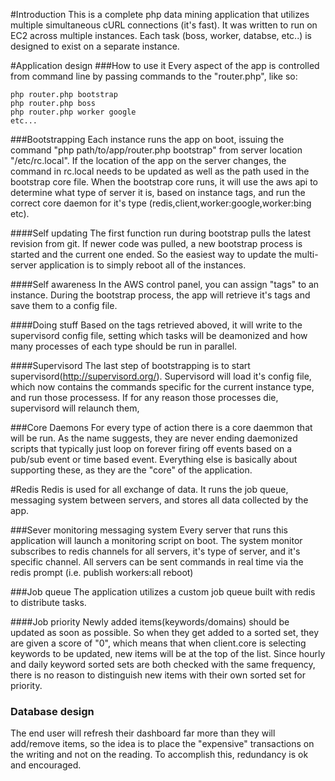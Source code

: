 #Introduction
This is a complete php data mining application that utilizes multiple simultaneous cURL connections (it's fast). It was written to run on EC2 across multiple instances. Each task (boss, worker, databse, etc..) is designed to exist on a separate instance.

#Application design
###How to use it
Every aspect of the app is controlled from command line by passing commands to the "router.php", like so:

 ````
 php router.php bootstrap
 php router.php boss
 php router.php worker google
 etc...
 ````

###Bootstrapping
 Each instance runs the app on boot, issuing the command "php path/to/app/router.php bootstrap" from server location "/etc/rc.local". If the location of the app on the server changes, the command in rc.local needs to be updated as well as the path used in the bootstrap core file. When the bootstrap core runs, it will use the aws api to determine what type of server it is, based on instance tags, and run the correct core daemon for it's type (redis,client,worker:google,worker:bing etc).

####Self updating
The first function run during bootstrap pulls the latest revision from git. If newer code was pulled, a new bootstrap process is started and the current one ended. So the easiest way to update the multi-server application is to simply reboot all of the instances.

####Self awareness
In the AWS control panel, you can assign "tags" to an instance. During the bootstrap process, the app will retrieve it's tags and save them to a config file.

####Doing stuff
Based on the tags retrieved aboved, it will write to the supervisord config file, setting which tasks will be deamonized and how many processes of each type should be run in parallel.

####Supervisord
The last step of bootstrapping is to start supervisord(http://supervisord.org/). Supervisord will load it's config file, which now contains the commands specific for the current instance type, and run those processess.  If for any reason those processes die, supervisord will relaunch them,

###Core Daemons
For every type of action there is a core daemmon that will be run. As the name suggests, they are never ending daemonized scripts that typically just loop on forever firing off events based on a pub/sub event or time based event. Everything else is basically about supporting these, as they are the "core" of the application.

#Redis
Redis is used for all exchange of data. It runs the job queue, messaging system between servers, and stores all data collected by the app.

###Sever monitoring messaging system
Every server that runs this application will launch a monitoring script on boot.  The system monitor subscribes to redis channels for all servers, it's type of server, and it's specific channel. All servers can be sent commands in real time via the redis prompt (i.e. publish workers:all reboot)

###Job queue 
The application utilizes a custom job queue built with redis to distribute tasks.

####Job priority
Newly added items(keywords/domains) should be updated as soon as possible. So when they get added to a sorted set, they are given a score of "0", which means that when client.core is selecting keywords to be updated, new items will be at the top of the list. Since hourly and daily keyword sorted sets are both checked with the same frequency, there is no reason to distinguish new items with their own sorted set for priority.

### Database design
The end user will refresh their dashboard far more than they will add/remove items, so the idea is to place the "expensive" transactions on the writing and not on the reading. To accomplish this, redundancy is ok and encouraged.

